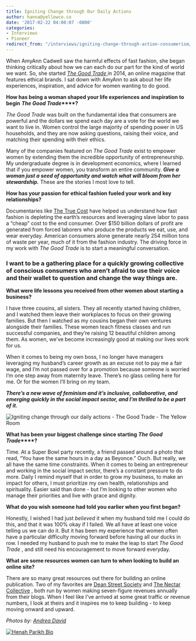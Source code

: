```yaml
---
title: Igniting Change through Our Daily Actions
author: hanna@yellowco.co
date: '2017-02-22 04:00:07 -0800'
categories:
- Interviews
- Pioneer
redirect_from: "/interviews/igniting-change-through-action-consumerism/"
---
```


When AmyAnn Cadwell saw the harmful effects of fast fashion, she began thinking critically about how we can each do our part for the kind of world we want. So, she started [_The Good Trade_ ](http://www.thegoodtrade.com)in 2014, an online magazine that features ethical brands. I sat down with AmyAnn to ask about her life experiences, inspiration, and advice for women wanting to do good.

**How has being a woman shaped your life experiences and inspiration to begin** **_The Good Trade_****?**

_The Good Trade_ was built on the fundamental idea that consumers are powerful and the dollars we spend each day are a vote for the world we want to live in. Women control the large majority of spending power in US households, and they are now asking questions, raising their voice, and matching their spending with their ethics.

Many of the companies featured on _The Good Trade_ exist to empower women by extending them the incredible opportunity of entrepreneurship. My undergraduate degree is in development economics, where I learned that if you empower women, you transform an entire community. _**Give a woman just a seed of opportunity and watch what will bloom from her stewardship.**_ These are the stories I most love to tell.

**How has your passion for ethical fashion fueled your work and key relationships?**

Documentaries like [The True Cost](http://truecostmovie.com/) have helped us understand how fast fashion is depleting the earth’s resources and leveraging slave labor to pass a “cheap” cost to the end consumer. Over $150 billion dollars of profit are generated from forced laborers who produce the products we eat, use, and wear everyday. American consumers alone generate nearly 254 million tons of waste per year, much of it from the fashion industry. The driving force in my work with _The Good Trade_ is to start a meaningful conversation.

### **I want to be a gathering place for a quickly growing collective of conscious consumers who aren’t afraid to use their voice and their wallet to question and change the way things are.**

**What were life lessons you received from other women about starting a business?**

I have three cousins, all sisters. They all recently started having children, and I watched them leave their workplaces to focus on their growing families. But then I watched as my cousins began their own ventures alongside their families. These women teach fitness classes and run successful companies, and they’re raising 12 beautiful children among them. As women, we’ve become increasingly good at making our lives work for us.

When it comes to being my own boss, I no longer have managers leveraging my husband’s career growth as an excuse not to pay me a fair wage, and I’m not passed over for a promotion because someone is worried I’m one step away from maternity leave. There’s no glass ceiling here for me. Or for the women I’ll bring on my team.

_**There’s a new wave of feminism and it’s inclusive, collaborative, and emerging quickly in the social impact sector, and I’m thrilled to be a part of it.**_

![Igniting change through our daily actions - The Good Trade - The Yellow Room](https://yellow-blog-images.imgix.net/2017/02/Pioneer16.jpg "Igniting change through our daily actions - The Good Trade - The Yellow Room")

**What has been your biggest challenge since starting** **_The Good Trade_****?**

Time. At a Super Bowl party recently, a friend passed around a photo that read, “You have the same hours in a day as Beyonce.” Ouch. But really, we all have the same time constraints. When it comes to being an entrepreneur and working in the social impact sector, there’s a constant pressure to do more. Daily I remind myself that in order to grow my business, to make an impact for others, I must prioritize my own health, relationships and spirituality. Easier said than done - but I’m looking to other women who manage their priorities and live with grace and dignity.

**What do you wish someone had told you earlier when you first began?**

Honestly, I wished I had just _believed_ it when my husband told me I could do this, and that it was 100% okay if I failed. We all have at least one voice telling us we can do it. But it has been my experience that women often have a particular difficulty moving forward before having all our ducks in row. I needed my husband to push me to make the leap to start _The Good_ _Trade_ , and still need his encouragement to move forward everyday.

**What are some resources women can turn to when looking to build an online site?**

There are so many great resources out there for building an online publication. Two of my favorites are [Dean Street Society](http://deanstreetsociety.com/) and [The Nectar Collective](http://thenectarcollective.com/) , both run by women making seven-figure revenues annually from their blogs. When I feel like I’ve arrived at some great traffic or revenue numbers, I look at theirs and it inspires me to keep building - to keep moving onward and upward.

_Photos by: [Andrea David](http://andreadavid.co/)_

[![Henah Parikh Bio](https://yellow-blog-images.imgix.net/2017/02/Henah-Bio.jpg)](http://www.thegoodtrade.com/)
